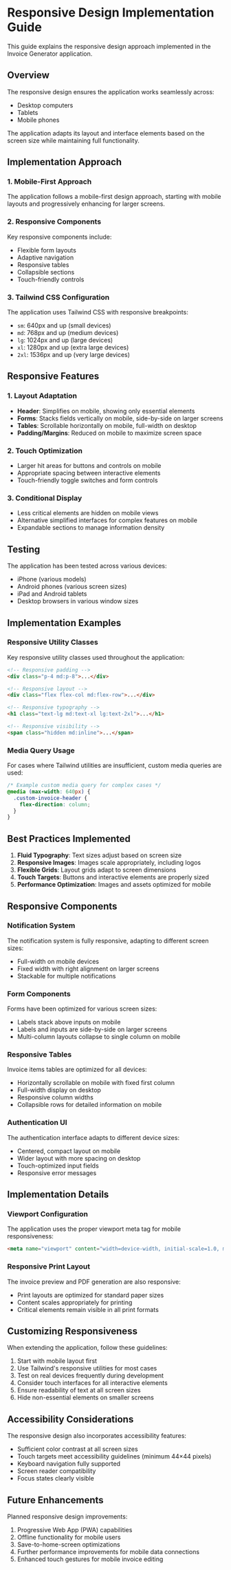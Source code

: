 # Responsive Design Implementation Guide

This guide explains the responsive design approach implemented in the Invoice Generator application.

## Overview

The responsive design ensures the application works seamlessly across:
- Desktop computers
- Tablets
- Mobile phones

The application adapts its layout and interface elements based on the screen size while maintaining full functionality.

## Implementation Approach

### 1. Mobile-First Approach

The application follows a mobile-first design approach, starting with mobile layouts and progressively enhancing for larger screens.

### 2. Responsive Components

Key responsive components include:
- Flexible form layouts
- Adaptive navigation
- Responsive tables
- Collapsible sections
- Touch-friendly controls

### 3. Tailwind CSS Configuration

The application uses Tailwind CSS with responsive breakpoints:
- `sm`: 640px and up (small devices)
- `md`: 768px and up (medium devices)
- `lg`: 1024px and up (large devices)
- `xl`: 1280px and up (extra large devices)
- `2xl`: 1536px and up (very large devices)

## Responsive Features

### 1. Layout Adaptation

- **Header**: Simplifies on mobile, showing only essential elements
- **Forms**: Stacks fields vertically on mobile, side-by-side on larger screens
- **Tables**: Scrollable horizontally on mobile, full-width on desktop
- **Padding/Margins**: Reduced on mobile to maximize screen space

### 2. Touch Optimization

- Larger hit areas for buttons and controls on mobile
- Appropriate spacing between interactive elements
- Touch-friendly toggle switches and form controls

### 3. Conditional Display

- Less critical elements are hidden on mobile views
- Alternative simplified interfaces for complex features on mobile
- Expandable sections to manage information density

## Testing

The application has been tested across various devices:
- iPhone (various models)
- Android phones (various screen sizes)
- iPad and Android tablets
- Desktop browsers in various window sizes

## Implementation Examples

### Responsive Utility Classes

Key responsive utility classes used throughout the application:

```html
<!-- Responsive padding -->
<div class="p-4 md:p-8">...</div>

<!-- Responsive layout -->
<div class="flex flex-col md:flex-row">...</div>

<!-- Responsive typography -->
<h1 class="text-lg md:text-xl lg:text-2xl">...</h1>

<!-- Responsive visibility -->
<span class="hidden md:inline">...</span>
```

### Media Query Usage

For cases where Tailwind utilities are insufficient, custom media queries are used:

```css
/* Example custom media query for complex cases */
@media (max-width: 640px) {
  .custom-invoice-header {
    flex-direction: column;
  }
}
```

## Best Practices Implemented

1. **Fluid Typography**: Text sizes adjust based on screen size
2. **Responsive Images**: Images scale appropriately, including logos
3. **Flexible Grids**: Layout grids adapt to screen dimensions
4. **Touch Targets**: Buttons and interactive elements are properly sized
5. **Performance Optimization**: Images and assets optimized for mobile

## Responsive Components

### Notification System

The notification system is fully responsive, adapting to different screen sizes:
- Full-width on mobile devices
- Fixed width with right alignment on larger screens
- Stackable for multiple notifications

### Form Components

Forms have been optimized for various screen sizes:
- Labels stack above inputs on mobile
- Labels and inputs are side-by-side on larger screens
- Multi-column layouts collapse to single column on mobile

### Responsive Tables

Invoice items tables are optimized for all devices:
- Horizontally scrollable on mobile with fixed first column
- Full-width display on desktop
- Responsive column widths
- Collapsible rows for detailed information on mobile

### Authentication UI

The authentication interface adapts to different device sizes:
- Centered, compact layout on mobile
- Wider layout with more spacing on desktop
- Touch-optimized input fields
- Responsive error messages

## Implementation Details

### Viewport Configuration

The application uses the proper viewport meta tag for mobile responsiveness:

```html
<meta name="viewport" content="width=device-width, initial-scale=1.0, maximum-scale=1.0, user-scalable=no" />
```

### Responsive Print Layout

The invoice preview and PDF generation are also responsive:
- Print layouts are optimized for standard paper sizes
- Content scales appropriately for printing
- Critical elements remain visible in all print formats

## Customizing Responsiveness

When extending the application, follow these guidelines:

1. Start with mobile layout first
2. Use Tailwind's responsive utilities for most cases
3. Test on real devices frequently during development
4. Consider touch interfaces for all interactive elements
5. Ensure readability of text at all screen sizes
6. Hide non-essential elements on smaller screens

## Accessibility Considerations

The responsive design also incorporates accessibility features:
- Sufficient color contrast at all screen sizes
- Touch targets meet accessibility guidelines (minimum 44×44 pixels)
- Keyboard navigation fully supported
- Screen reader compatibility
- Focus states clearly visible

## Future Enhancements

Planned responsive design improvements:
1. Progressive Web App (PWA) capabilities
2. Offline functionality for mobile users
3. Save-to-home-screen optimizations
4. Further performance improvements for mobile data connections
5. Enhanced touch gestures for mobile invoice editing
